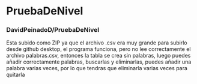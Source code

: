 # PruebaDeNivel


### DavidPeinadoD/PruebaDeNivel

Esta subido como ZIP ya que el archivo .csv era muy grande para subirlo desde github desktop, el programa funciona, pero no lee correctamente el archivo palabras.csv, entonces la tabla se crea sin palabras, luego puedes añadir correctamente palabras, buscarlas y eliminarlas, puedes añadir una palabra varias veces, por lo que tendras que eliminarla varias veces para quitarla

